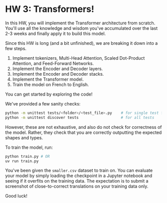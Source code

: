 # HW 3: Transformers!

In this HW, you will implement the Transformer architecture from scratch.
You'll use all the knowledge and wisdom you've accumulated over the
last 2-3 weeks and finally apply it to build this model.

Since this HW is long (and a bit unfinished), we are breaking it down
into a few steps.

1. Implement tokenizers, Multi-Head Attention, Scaled Dot-Product Attention, and
   Feed-Forward Networks.
2. Implement the Encoder and Decoder layers.
3. Implement the Encoder and Decoder stacks.
4. Implement the Transformer model.
5. Train the model on French to English.

You can get started by exploring the code!

We've provided a few sanity checks:

```bash
python -m unittest tests/<folder>/<test_file>.py    # for single test file
python -m unittest discover tests                   # for all tests
```

However, these are not exhaustive, and also do not check for
correctness of the model. Rather, they check that you are
correctly outputting the expected shapes and types.

To train the model, run:

```bash
python train.py # OR
uv run train.py
```

You've been given the `smaller.csv` dataset to train on. You can evaluate your model by simply loading
the checkpoint in a Jupyter notebook and seeing if it overfits on the training data.
The expectation is to submit a screenshot of close-to-correct translations on your training data only.

Good luck!

